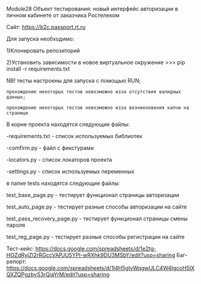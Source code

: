 Module28
Объект тестирования: новый интерфейс авторизации в личном кабинете от заказчика Ростелеком


Сайт:  https://b2c.passport.rt.ru

Для запуска необходимо:

1)Клонировать репозиторий

2)Установить зависимости в новое виртуальное окружение >>> pip install -r requirements.txt

NB! тесты настроены для запуска с помощью RUN;

    прохождение некоторых тестов невозможно изза отсутствия валидных данных;
    
    прохождение некоторых тестов невозможно изза возникновения капчи на странице
    
    
В корне проекта находятся следующие файлы:

   -requirements.txt - список используемых библиотек

   -comfirm.py - файл с фикстурами

  -locators.py - список локаторов проекта

  -settings.py - список используемых переменных


 
в папке tests находятся следующие файлы:

   test_base_page.py - тестирует функционал страницы авторизации

  test_auto_page.py - тестирует разные способы авторизации на сайте

  test_pass_recovery_page.py - тестирует функционал страницы смены пароля

  test_reg_page.py - тестирует разные способы регистрации на сайте


Тест-кейс: https://docs.google.com/spreadsheets/d/1e2tg-HOZdRyjZl2rRGccVAPJU5YPI-wRXhk9DU3MSbY/edit?usp=sharing
Баг-репорт: https://docs.google.com/spreadsheets/d/1l4H5gIvWqgwULC4W4IgcoH5lXQXZQPgzbyS3rQiaYrM/edit?usp=sharing